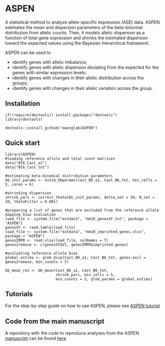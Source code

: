 # ASPEN

A statistical method to analyze allele-specific expression (ASE) data. ASPEN estimates the mean and dispersion parameters of the beta-binomial distribution from allelic counts.
 Then, it models allelic dispersion as a function of total gene expression and shrinks the estimated dispersion toward the expected values using the Bayesian hierarchical framework. 
            
ASPEN can be used to 
- identify genes with allelic imbalance;
- identify genes with allelic dispersion deviating from the expected for the genes with similar expression levels;
- identify genes with changes in their allelic distribution across the groups;
- identify genes with changes in their allelic variation across the group.

## Installation
```
if(!require(devtools)) install.packages("devtools")
library(devtools)

devtools::install_github("ewonglab/ASPEN")
```

## Quick start
```
library(ASPEN)
#loading reference allele and total count matrices
data("Bl6_Cast_a1")
data("Bl6_Cast_tot")

#estimating beta-binomial distribution parameters
bb_init_params <- estim_bbparams(Cast_B6_a1, Cast_B6_tot, min_cells = 5, cores = 6)

#shrinking dispersion
shrink_pars <- correct_theta(bb_init_params, delta_set = 50, N_set = 30, thetaFilter = 0.001)

#preparing a list of genes that are excluded from the reference allele mapping bias evaluation
load_file <- system.file("extdata", "mm10_genesXY.txt", package = "ASPEN")
genesXY <- read.table(load_file)
load_file <- system.file("extdata", "mm10_imprinted_genes.xlsx", package = "ASPEN")
genesIMPR <- read.xlsx(load_file, colNames = T)
genes2remove <- c(genesXY$V1, genesIMPR$imprinted.genes)

#evaluating reference allele bias
global_estims <- glob_disp(Cast_B6_a1, Cast_B6_tot, genes.excl = genes2remove, min_counts = 5)

bb_mean_res <- bb_mean(Cast_B6_a1, Cast_B6_tot,
                       shrink_pars, min_cells = 5,
                       min_counts = 5, glob_params = global_estims)
```

## Tutorials

For the step-by-step guide on how to use ASPEN, please see [ASPEN tutorial](https://ewonglab.github.io/ASPEN/) 

## Code from the main manuscript

A repository with the code to reproduce analyses from the ASPEN [manuscript](https://www.biorxiv.org/content/10.1101/2025.04.16.649227v1) can be found [here](https://github.com/ewonglab/ASPEN_manuscript/)

